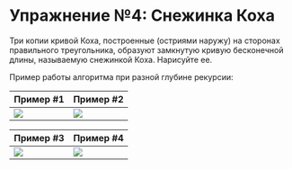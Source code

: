 # Упражнение №4: Снежинка Коха

Три копии кривой Коха, построенные (остриями наружу) на сторонах правильного треугольника, образуют замкнутую кривую бесконечной длины, называемую снежинкой Коха. Нарисуйте ee.

Пример работы алгоритма при разной глубине рекурсии:

Пример #1 | Пример #2
------------- | -------------
![](http://judge.mipt.ru/mipt_cs_on_python3/images/lab8/koch_snowflake1.gif) | ![](http://judge.mipt.ru/mipt_cs_on_python3/images/lab8/koch_snowflake2.gif)

Пример #3 | Пример #4
------------- | -------------
![](http://judge.mipt.ru/mipt_cs_on_python3/images/lab8/koch_snowflake3.gif) | ![](http://judge.mipt.ru/mipt_cs_on_python3/images/lab8/koch_snowflake4.gif)